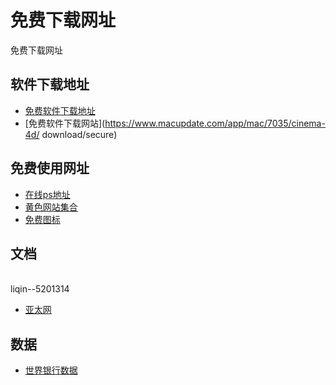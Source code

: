 # 免费下载网址
免费下载网址

## 软件下载地址
- [免费软件下载地址](https://prodesigntools.com/adobe-cc-2019-direct-download-links.html)
- [免费软件下载网站](https://www.macupdate.com/app/mac/7035/cinema-4d/ download/secure)

## 免费使用网址
- [在线ps地址](https://www.uupoop.com/ps/)
- [黄色网站集合](https://theporndude.com/zh)
- [免费图标](https://fontello.com/)

## 文档
<br>liqin--5201314<br>

- [亚太网](http://bbcc.ac/forum.php?mod=forumdisplay&fid=68)

## 数据
- [世界银行数据](https://data.worldbank.org.cn/)